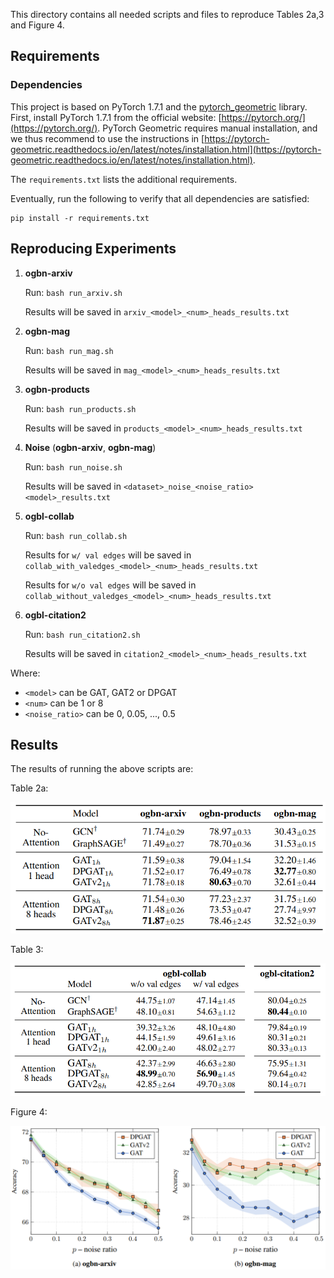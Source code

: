 This directory contains all needed scripts and files to reproduce Tables 2a,3 and Figure 4.

## Requirements

### Dependencies
This project is based on PyTorch 1.7.1 and the [pytorch_geometric](https://pytorch-geometric.readthedocs.io/) library.
First, install PyTorch 1.7.1 from the official website: [https://pytorch.org/](https://pytorch.org/).
PyTorch Geometric requires manual installation, and we thus recommend to use the instructions in  [https://pytorch-geometric.readthedocs.io/en/latest/notes/installation.html](https://pytorch-geometric.readthedocs.io/en/latest/notes/installation.html).

The `requirements.txt` lists the additional requirements.

Eventually, run the following to verify that all dependencies are satisfied:
```setup
pip install -r requirements.txt
```

## Reproducing Experiments

1. __ogbn-arxiv__

    Run: `bash run_arxiv.sh`

    Results will be saved in `arxiv_<model>_<num>_heads_results.txt`

2. __ogbn-mag__

    Run: `bash run_mag.sh`

    Results will be saved in `mag_<model>_<num>_heads_results.txt`

3. __ogbn-products__

    Run: `bash run_products.sh`

    Results will be saved in `products_<model>_<num>_heads_results.txt`

4. __Noise__ (__ogbn-arxiv__, __ogbn-mag__)

    Run: `bash run_noise.sh`

    Results will be saved in `<dataset>_noise_<noise_ratio><model>_results.txt`

5. __ogbl-collab__

    Run: `bash run_collab.sh`

    Results for `w/ val edges` will be saved in `collab_with_valedges_<model>_<num>_heads_results.txt`

    Results for `w/o val edges` will be saved in `collab_without_valedges_<model>_<num>_heads_results.txt`

6. __ogbl-citation2__

    Run: `bash run_citation2.sh`

    Results will be saved in `citation2_<model>_<num>_heads_results.txt`

Where:
* `<model>` can be GAT, GAT2 or DPGAT
* `<num>` can be 1 or 8
* `<noise_ratio>` can be 0, 0.05, ..., 0.5

## Results

The results of running the above scripts are:

Table 2a:

![alt text](images/table2a.png "Table 2a from the paper")

Table 3:

![alt text](images/table3.png "Table 3 from the paper")

Figure 4:

![alt text](images/figure4.png "Figure 4 from the paper")
